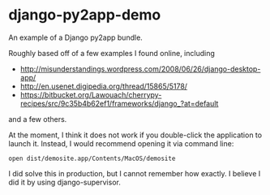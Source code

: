 django-py2app-demo
==================

An example of a Django py2app bundle. 

Roughly based off of a few examples I found online, including
+ http://misunderstandings.wordpress.com/2008/06/26/django-desktop-app/
+ http://en.usenet.digipedia.org/thread/15865/5178/
+ https://bitbucket.org/Lawouach/cherrypy-recipes/src/9c35b4b62ef1/frameworks/django_?at=default

and a few others. 

At the moment, I think it does not work if you double-click the application to
launch it. Instead, I would recommend opening it via command line:

    open dist/demosite.app/Contents/MacOS/demosite

I did solve this in production, but I cannot remember how exactly. I believe I did it
by using django-supervisor.
